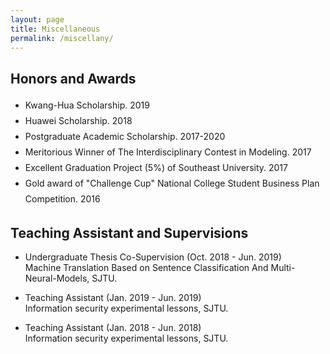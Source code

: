 ```yaml
---
layout: page
title: Miscellaneous
permalink: /miscellany/
---
```



<h2><a name="awards"></a>Honors and Awards</h2>
<ul>
    <li style="line-height:25px">Kwang-Hua Scholarship. 2019</li>
    <li style="line-height:25px">Huawei Scholarship. 2018</li>
    <li style="line-height:25px">Postgraduate Academic Scholarship. 2017-2020</li>
    <li style="line-height:25px">Meritorious Winner of The Interdisciplinary Contest in Modeling. 2017</li>
    <li style="line-height:25px">Excellent Graduation Project (5%) of Southeast University. 2017</li>
    <li style="line-height:25px">Gold award of "Challenge Cup" National College Student Business Plan Competition. 2016</li>

</ul>


<h2><a name="teach"></a>Teaching Assistant and Supervisions</h2>
<ul>
    <li><p>
        Undergraduate Thesis Co-Supervision (Oct. 2018 - Jun. 2019)<br>
        Machine Translation Based on Sentence Classification And Multi-Neural-Models, SJTU.<br> 
    </p></li>
    <li><p>
        Teaching Assistant (Jan. 2019 - Jun. 2019)<br>
        Information security experimental lessons, SJTU.<br>
    </p></li>
    <li><p>
        Teaching Assistant (Jan. 2018 - Jun. 2018)<br>
        Information security experimental lessons, SJTU.<br>
    </p></li>

</ul>